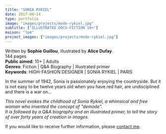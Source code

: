 ```yaml
---
title: "SONIA RYKIEL"
date: 2017-06-14
type: portfolio
image: "images/projects/mode-rykiel.jpg"
subtitle: ["ILLUSTRATED DOCU-FICTION 10+"]
maison: "lpm"
project_images: ["images/projects/mode-rykiel.jpg"]
---
```


Written by **Sophie Guillou**, illustrated by **Alice Dufay**.   
144 pages   
**Public aimed**: 10+ | Adults   
**Genres**: Fiction | Q&A Biography | Illustrated primer      
**Keywords**: HIGH-FASHION DESIGNER | SONIA RYKIEL | PARIS          


In the summer of 1942, Sonia is passionately enjoying the countryside. 
But it is not easy to be twelve years old when you have red hair, are undisciplined and there is a war on...


*This novel evokes the childhood of Sonia Rykiel, a whimsical and free woman who invented the concept of "demode".*        
*It is followed by a Q&A biography and an illustrated primer, to tell the story of over forty years of creation in images.*





If you would like to receive further information, please [contact me](mailto:melanie.guillaumin.edition@gmail.com).

